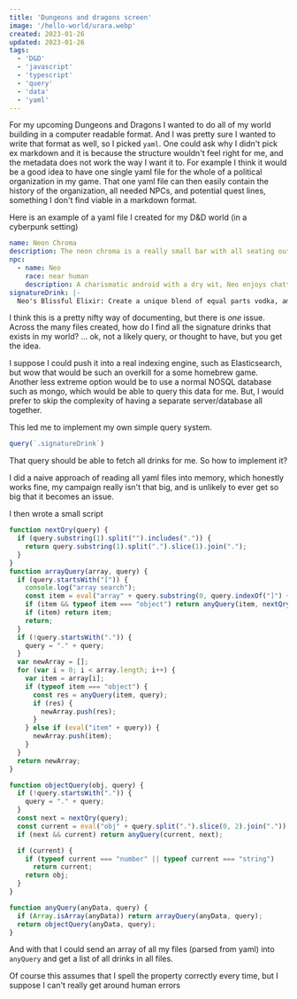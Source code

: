 ```yaml
---
title: 'Dungeons and dragons screen'
image: '/hello-world/urara.webp'
created: 2023-01-26
updated: 2023-01-26
tags:
  - 'D&D'
  - 'javascript'
  - 'typescript'
  - 'query'
  - 'data'
  - 'yaml'
---
```


For my upcoming Dungeons and Dragons I wanted to do all of my world building in a computer readable format.
And I was pretty sure I wanted to write that format as well, so I picked `yaml`.
One could ask why I didn't pick ex markdown and it is because the structure wouldn't feel right for me, and the metadata does not work the way I want it to.
For example I think it would be a good idea to have one single yaml file for the whole of a political organization in my game. 
That one yaml file can then easily contain the history of the organization, all needed NPCs, and potential quest lines, something I don't find viable in a markdown format.


Here is an example of a yaml file I created for my D&D world (in a cyberpunk setting)
```yaml
name: Neon Chroma
description: The neon chroma is a really small bar with all seating out on the road. It is dimly lit with neon signs
npc:
  - name: Neo
    race: near human
    description: A charismatic android with a dry wit, Neo enjoys chatting with patrons about the latest tech advancements.
signatureDrink: |-
  Neo's Blissful Elixir: Create a unique blend of equal parts vodka, amaretto, and blueberry flavored syrup. Pour into an ice-filled shaker and shake vigorously. Serve in a martini glass with a lime wedge garnish.
```

I think this is a pretty nifty way of documenting, but there is *one* issue.
Across the many files created, how do I find all the signature drinks that exists in my world?
... ok, not a likely query, or thought to have, but you get the idea.

I suppose I could push it into a real indexing engine, such as Elasticsearch, but wow that would be such an overkill for a some homebrew game.
Another less extreme option would be to use a normal NOSQL database such as mongo, which would be able to query this data for me. 
But, I would prefer to skip the complexity of having a separate server/database all together.

This led me to implement my own simple query system.

```js
query(`.signatureDrink`)
```

That query should be able to fetch all drinks for me.
So how to implement it?

I did a naive approach of reading all yaml files into memory, which honestly works fine, my campaign really isn't that big, and is unlikely to ever get so big that it becomes an issue.

I then wrote a small script
```typescript
function nextQry(query) {
  if (query.substring(1).split("").includes(".")) {
    return query.substring(1).split(".").slice(1).join(".");
  }
}
function arrayQuery(array, query) {
  if (query.startsWith("[")) {
    console.log("array search");
    const item = eval("array" + query.substring(0, query.indexOf("]") + 1));
    if (item && typeof item === "object") return anyQuery(item, nextQry(query));
    if (item) return item;
    return;
  }
  if (!query.startsWith(".")) {
    query = "." + query;
  }
  var newArray = [];
  for (var i = 0; i < array.length; i++) {
    var item = array[i];
    if (typeof item === "object") {
      const res = anyQuery(item, query);
      if (res) {
        newArray.push(res);
      }
    } else if (eval("item" + query)) {
      newArray.push(item);
    }
  }
  return newArray;
}

function objectQuery(obj, query) {
  if (!query.startsWith(".")) {
    query = "." + query;
  }
  const next = nextQry(query);
  const current = eval("obj" + query.split(".").slice(0, 2).join("."));
  if (next && current) return anyQuery(current, next);

  if (current) {
    if (typeof current === "number" || typeof current === "string")
      return current;
    return obj;
  }
}

function anyQuery(anyData, query) {
  if (Array.isArray(anyData)) return arrayQuery(anyData, query);
  return objectQuery(anyData, query);
}
```

And with that I could send an array of all my files (parsed from yaml) into `anyQuery` and get a list of all drinks in all files.

Of course this assumes that I spell the property correctly every time, but I suppose I can't really get around human errors